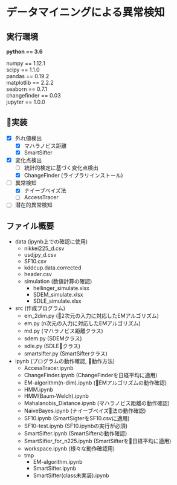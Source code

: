 # データマイニングによる異常検知

## 実行環境

<b>python == 3.6</b> <br>

numpy == 1.12.1<br>
scipy == 1.1.0<br>
pandas == 0.19.2<br>
matplotlib == 2.2.2<br>
seaborn == 0.7.1<br>
changefinder == 0.03<br>
jupyter == 1.0.0<br>

## 実装

- [x] 外れ値検出
    - [x] マハラノビス距離
    - [x] SmartSifter
- [x] 変化点検出
    - [ ] 統計的検定に基づく変化点検出
    - [x] ChangeFinder (ライブラリインストール)
- [ ] 異常検知
    - [x] ナイーブベイズ法
    - [ ] AccessTracer
- [ ] 潜在的異常検知

## ファイル概要
- data (ipynb上での確認に使用)
    - nikkei225_d.csv
    - usdjpy_d.csv
    - SF10.csv
    - kddcup.data.corrected
    - header.csv
    - simulation (数値計算の確認)
        - hellinger_simulate.xlsx
        - SDEM_simulate.xlsx
        - SDLE_simulate.xlsx
- src (作成プログラム)
    - em_2dim.py (2次元の入力に対応したEMアルゴリズム)
    - em.py (n次元の入力に対応したEMアルゴリズム)
    - md.py (マハラノビス距離クラス)
    - sdem.py (SDEMクラス)
    - sdle.py (SDLEクラス)
    - smartsifter.py (SmartSifterクラス)
- ipynb (プログラムの動作確認, 動作方法)
    - AccessTracer.ipynb
    - ChangeFinder.ipynb (ChangeFinderを日経平均に適用)
    - EM-algorithm(n-dim).ipynb (EMアルゴリズムの動作確認)
    - HMM.ipynb
    - HMM(Baum-Welch).ipynb
    - Mahalanobis_Distance.ipynb (マハラノビス距離の動作確認)
    - NaiveBayes.ipynb (ナイーブベイズ法の動作確認)
    - SF10.ipynb (SmartSigterをSF10.csvに適用)
    - SF10-test.ipynb (SF10.ipynbの実行が必須)
    - SmartSifter.ipynb (SmartSifterの動作確認)
    - SmartSifter_for_n225.ipynb (SmartSifterを日経平均に適用)
    - workspace.ipynb (様々な動作確認用)
    - tmp
        - EM-algorithm.ipynb
        - SmartSifter.ipynb
        - SmartSifter(class未実装).ipynb


